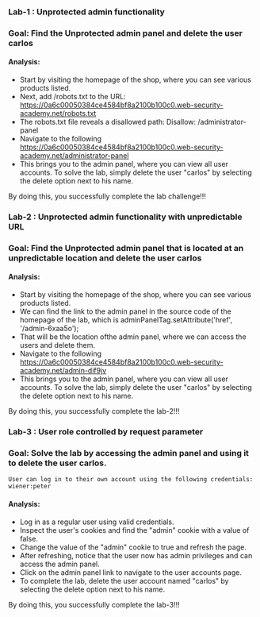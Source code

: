 
### Lab-1 : Unprotected admin functionality

### Goal: Find the Unprotected admin panel and delete the user carlos

#### Analysis: 

- Start by visiting the homepage of the shop, where you can see various products listed.
- Next, add /robots.txt to the URL: https://0a6c00050384ce4584bf8a2100b100c0.web-security-academy.net/robots.txt
- The robots.txt file reveals a disallowed path: Disallow: /administrator-panel
- Navigate to the following https://0a6c00050384ce4584bf8a2100b100c0.web-security-academy.net/administrator-panel
- This brings you to the admin panel, where you can view all user accounts. To solve the lab, simply delete the user "carlos" by selecting the delete option next to his name.

By doing this, you successfully complete the lab challenge!!!

### Lab-2 : Unprotected admin functionality with unpredictable URL

### Goal: Find the Unprotected admin panel that is located at an unpredictable location and delete the user carlos

#### Analysis: 

- Start by visiting the homepage of the shop, where you can see various products listed.
- We can find the link to the admin panel in the source code of the homepage of the lab, which is adminPanelTag.setAttribute('href', '/admin-6xaa5o');
- That will be the location ofthe admin panel, where we can access the users and delete them.
- Navigate to the following https://0a6c00050384ce4584bf8a2100b100c0.web-security-academy.net/admin-dif9jv
- This brings you to the admin panel, where you can view all user accounts. To solve the lab, simply delete the user "carlos" by selecting the delete option next to his name. 

By doing this, you successfully complete the lab-2!!!

### Lab-3 : User role controlled by request parameter

### Goal: Solve the lab by accessing the admin panel and using it to delete the user carlos.
    User can log in to their own account using the following credentials: wiener:peter

#### Analysis: 

- Log in as a regular user using valid credentials.
- Inspect the user's cookies and find the "admin" cookie with a value of false.
- Change the value of the "admin" cookie to true and refresh the page.
- After refreshing, notice that the user now has admin privileges and can access the admin panel.
- Click on the admin panel link to navigate to the user accounts page.
- To complete the lab, delete the user account named "carlos" by selecting the delete option next to his name.

By doing this, you successfully complete the lab-3!!!





